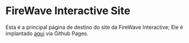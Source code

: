 # FireWave Interactive Site

Esta é a principal página de destino do site da FireWave Interactive; Ele é implantado [aqui](https://firewave-interactive.github.io/) via Github Pages.
